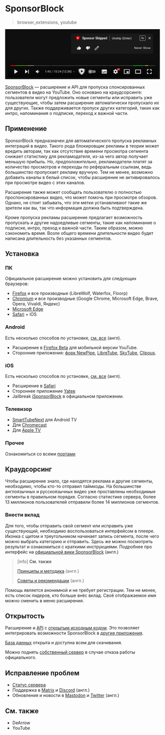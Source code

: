 # SponsorBlock
> browser_extensions, youtube

![screenshot](/media/sponsorblock.jpg)

[SponsorBlock](https://sponsor.ajay.app) — расширение и API для пропуска
спонсированных сегментов в видео на YouTube. Оно основано на краудсорсинге:
пользователи могут предложить новые сегменты или исправить уже существующие,
чтобы затем расширение автоматически пропускало их для других. Также
поддерживается пропуск других категорий, таких как интро, напоминания о
подписке, переход к важной части.

## Применение
SponsorBlock предназначен для автоматического пропуска рекламных интеграций в
видео. Такого рода блокировщик рекламы в теории может вредить авторам, так как
отсутствие времени просмотра сегмента снижает статистику для рекламодателя,
из-за чего автор получает меньшую прибыль. Но, *предположительно*,
рекламодатели платят за количество просмотров и переходы по реферальным
ссылкам, ведь большинство пропускает рекламу вручную. Тем не менее,
возможно добавить каналы в белый список, чтобы расширение не активировалось
при просмотре видео с этих каналов.

Расширение также может сообщать пользователю о полностью проспонсированных
видео, что может помочь при просмотре обзоров. Однако, не стоит забывать, что
эти метки устанавливают такие же зрители как вы, так что информация должна быть
подтверждена.

Кроме пропуска рекламы расширение предлагает возможность пропускать и другие
надоедливые сегменты, такие как напоминание о подписке, интро,
преход к важной части. Таким образом, можно сэкономить время. Возле общего
времени длительности видео будет написана длительность без указанных сегментов.

## Установка
### ПК
Официальное расширение можно установить для следующих браузеров:

- [Firefox](https://addons.mozilla.org/addon/sponsorblock) и все производные
(LibreWolf, Waterfox, Floorp)
- [Chromium](https://chrome.google.com/webstore/detail/mnjggcdmjocbbbhaepdhchncahnbgone)
и все производные (Google Chrome, Microsoft Edge, Brave, Opera, Vivaldi, Яндекс)
- [Microsoft Edge](https://github.com/ajayyy/SponsorBlock/wiki/Edge)
- [Safari](https://github.com/ajayyy/SponsorBlock/wiki/Safari) + iOS

### Android
Есть несколько способов по установке, [см. все](https://github.com/ajayyy/SponsorBlock/wiki/Android)
(англ).

- Расширение в
[Firefox Beta](https://play.google.com/store/apps/details?id=org.mozilla.firefox_beta)
для мобильной версии YouTube.
- Сторонние приложения:
[форк NewPipe](https://github.com/polymorphicshade/NewPipe#newpipe-x-sponsorblock),
[LibreTube](https://github.com/libre-tube/LibreTube),
[SkyTube](https://github.com/SkyTubeTeam/SkyTube),
[Clipous](https://github.com/lamarios/clipious).

### iOS
Есть несколько способов по установке, [см. все](https://github.com/ajayyy/SponsorBlock/wiki/iOS)
(англ).

- Расширение в [Safari](https://github.com/ajayyy/SponsorBlock/wiki/Safari)
- Стороннее приложение [Yatee](https://apps.apple.com/app/yattee/id1595136629)
- Jailbreak [iSponsorBlock](https://github.com/Galactic-Dev/iSponsorBlock) в
официальном приложении.

### Телевизор

- [SmartTubeNext](https://github.com/yuliskov/SmartTubeNext) для Android TV
- Для [Chromecast](https://github.com/yuliskov/SmartTubeNext)
- Для [Apple TV](https://github.com/dmunozv04/iSponsorBlockTV)

### Прочее
Ознакомиться со всеми [портами](https://github.com/ajayyy/SponsorBlock/wiki/3rd-Party-Ports)

## Краудсорсинг
Чтобы расширение знало, где находятся реклама и другие сегменты, необходимо,
чтобы кто-то отправил таймкоды. На большинстве англоязычных и русскоязычных
видео уже проставлены необходимые сегменты в правильном порядке. Согласно
статистике сервера, более 13 миллионов пользователей отправили более 14
миллионов сегментов.

### Внести вклад
Для того, чтобы отправить свой сегмент или исправить уже существующий,
необходимо воспользоваться интерфейсом в плеере. Иконка с щитом и треугольником
начинает запись сегмента, после чего можно выбрать категорию и отправить. Здесь
же можно посмотреть результат и ознакомиться с краткими инструкциями. Подробнее
про интерфейс на [официальной вики SponsorBlock](https://wiki.sponsor.ajay.app/w/Creating_Segments)
(англ.)

> [info]
> **См. также**
>
> [Принципы и методика](https://wiki.sponsor.ajay.app/w/Guidelines) (англ.)
>
> [Советы и рекомендации](https://wiki.sponsor.ajay.app/w/Advice_for_submitting) (англ.)

Помощь является анонимной и не требует регистрации. Тем не менее, есть список
лидеров, кто больше внёс вклад. Своё отображаемое имя можно сменить в меню
расширения.

## Открытость
Расширение и [API](https://wiki.sponsor.ajay.app/w/API_Docs) с
[открытым исходным кодом](https://github.com/ajayyy/SponsorBlock). Это
позволяет интегрировать возможности SponsorBlock в
[другие приложения](https://github.com/ajayyy/SponsorBlock/wiki/3rd-Party-Ports).

[База данных](https://sponsor.ajay.app/database) открыта и доступна всем для
скачивания.

Можно поднять [собственный сервер](https://github.com/mchangrh/sb-mirror)
в случае отказа работы официального.

## Исправление проблем

- [Статус сервера](https://status.sponsor.ajay.app/)
- Поддержка в
[Matrix](https://matrix.to/#/#sponsor:ajay.app?via=ajay.app&via=matrix.org&via=mozilla.org)
и [Discord](https://discord.gg/SponsorBlock) (англ.)
- Обновления и новости в [Mastodon](https://fosstodon.org/@sponsorblock) и
[Twitter](https://twitter.com/SponsorBlock) (англ.)

## См. также

- DeArrow
- YouTube
